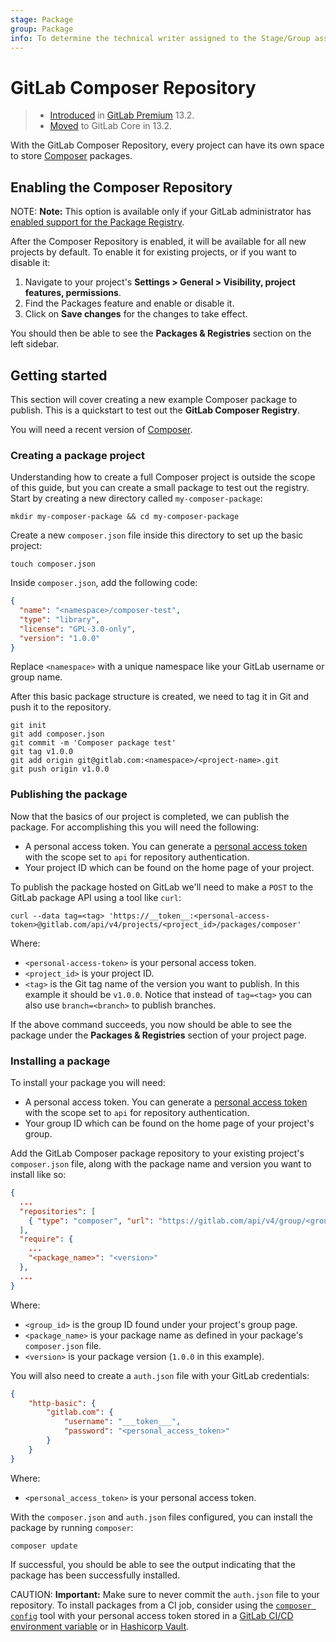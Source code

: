 ```yaml
---
stage: Package
group: Package
info: To determine the technical writer assigned to the Stage/Group associated with this page, see https://about.gitlab.com/handbook/engineering/ux/technical-writing/#designated-technical-writers
---
```


# GitLab Composer Repository

> - [Introduced](https://gitlab.com/gitlab-org/gitlab/-/issues/15886) in [GitLab Premium](https://about.gitlab.com/pricing/) 13.2.
> - [Moved](https://gitlab.com/gitlab-org/gitlab/-/issues/221259) to GitLab Core in 13.2.

With the GitLab Composer Repository, every project can have its own space to store [Composer](https://getcomposer.org/) packages.

## Enabling the Composer Repository

NOTE: **Note:**
This option is available only if your GitLab administrator has
[enabled support for the Package Registry](../../../administration/packages/index.md).

After the Composer Repository is enabled, it will be available for all new projects
by default. To enable it for existing projects, or if you want to disable it:

1. Navigate to your project's **Settings > General > Visibility, project features, permissions**.
1. Find the Packages feature and enable or disable it.
1. Click on **Save changes** for the changes to take effect.

You should then be able to see the **Packages & Registries** section on the left sidebar.

## Getting started

This section will cover creating a new example Composer package to publish. This is a
quickstart to test out the **GitLab Composer Registry**.

You will need a recent version of [Composer](https://getcomposer.org/).

### Creating a package project

Understanding how to create a full Composer project is outside the scope of this
guide, but you can create a small package to test out the registry. Start by
creating a new directory called `my-composer-package`:

```shell
mkdir my-composer-package && cd my-composer-package
```

Create a new `composer.json` file inside this directory to set up the basic project:

```shell
touch composer.json
```

Inside `composer.json`, add the following code:

```json
{
  "name": "<namespace>/composer-test",
  "type": "library",
  "license": "GPL-3.0-only",
  "version": "1.0.0"
}
```

Replace `<namespace>` with a unique namespace like your GitLab username or group name.

After this basic package structure is created, we need to tag it in Git and push it to the repository.

```shell
git init
git add composer.json
git commit -m 'Composer package test'
git tag v1.0.0
git add origin git@gitlab.com:<namespace>/<project-name>.git
git push origin v1.0.0
```

### Publishing the package

Now that the basics of our project is completed, we can publish the package.
For accomplishing this you will need the following:

- A personal access token. You can generate a [personal access token](../../../user/profile/personal_access_tokens.md) with the scope set to `api` for repository authentication.
- Your project ID which can be found on the home page of your project.

To publish the package hosted on GitLab we'll need to make a `POST` to the GitLab package API using a tool like `curl`:

```shell
curl --data tag=<tag> 'https://__token__:<personal-access-token>@gitlab.com/api/v4/projects/<project_id>/packages/composer'
```

Where:

- `<personal-access-token>` is your personal access token.
- `<project_id>` is your project ID.
- `<tag>` is the Git tag name of the version you want to publish. In this example it should be `v1.0.0`. Notice that instead of `tag=<tag>` you can also use `branch=<branch>` to publish branches.

If the above command succeeds, you now should be able to see the package under the **Packages & Registries** section of your project page.

### Installing a package

To install your package you will need:

- A personal access token. You can generate a [personal access token](../../../user/profile/personal_access_tokens.md) with the scope set to `api` for repository authentication.
- Your group ID which can be found on the home page of your project's group.

Add the GitLab Composer package repository to your existing project's `composer.json` file, along with the package name and version you want to install like so:

```json
{
  ...
  "repositories": [
    { "type": "composer", "url": "https://gitlab.com/api/v4/group/<group_id>/-/packages/composer/packages.json" }
  ],
  "require": {
    ...
    "<package_name>": "<version>"
  },
  ...
}
```

Where:

- `<group_id>` is the group ID found under your project's group page.
- `<package_name>` is your package name as defined in your package's `composer.json` file.
- `<version>` is your package version (`1.0.0` in this example).

You will also need to create a `auth.json` file with your GitLab credentials:

```json
{
    "http-basic": {
        "gitlab.com": {
            "username": "___token___",
            "password": "<personal_access_token>"
        }
    }
}
```

Where:

- `<personal_access_token>` is your personal access token.

With the `composer.json` and `auth.json` files configured, you can install the package by running `composer`:

```shell
composer update
```

If successful, you should be able to see the output indicating that the package has been successfully installed.

CAUTION: **Important:**
Make sure to never commit the `auth.json` file to your repository. To install packages from a CI job,
consider using the [`composer config`](https://getcomposer.org/doc/articles/handling-private-packages-with-satis.md#authentication) tool with your personal access token
stored in a [GitLab CI/CD environment variable](../../../ci/variables/README.md) or in
[Hashicorp Vault](../../../ci/examples/authenticating-with-hashicorp-vault/index.md).
